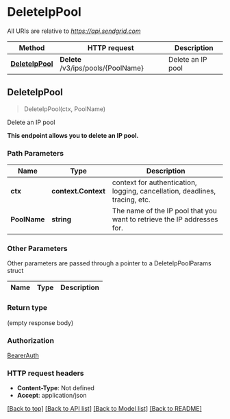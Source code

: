 # DeleteIpPool

All URIs are relative to *https://api.sendgrid.com*

Method | HTTP request | Description
------------- | ------------- | -------------
[**DeleteIpPool**](DeleteIpPool.md#DeleteIpPool) | **Delete** /v3/ips/pools/{PoolName} | Delete an IP pool



## DeleteIpPool

> DeleteIpPool(ctx, PoolName)

Delete an IP pool

**This endpoint allows you to delete an IP pool.**

### Path Parameters


Name | Type | Description
------------- | ------------- | -------------
**ctx** | **context.Context** | context for authentication, logging, cancellation, deadlines, tracing, etc.
**PoolName** | **string** | The name of the IP pool that you want to retrieve the IP addresses for.

### Other Parameters

Other parameters are passed through a pointer to a DeleteIpPoolParams struct


Name | Type | Description
------------- | ------------- | -------------

### Return type

 (empty response body)

### Authorization

[BearerAuth](../README.md#BearerAuth)

### HTTP request headers

- **Content-Type**: Not defined
- **Accept**: application/json

[[Back to top]](#) [[Back to API list]](../README.md#documentation-for-api-endpoints)
[[Back to Model list]](../README.md#documentation-for-models)
[[Back to README]](../README.md)

